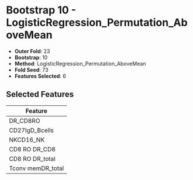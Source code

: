 # Bootstrap 10 - LogisticRegression_Permutation_AboveMean

- **Outer Fold**: 23
- **Bootstrap**: 10
- **Method**: LogisticRegression_Permutation_AboveMean
- **Fold Seed**: 73
- **Features Selected**: 6

## Selected Features

| Feature |
|---------|
| DR_CD8RO |
| CD27IgD_Bcells |
| NKCD16_NK |
| CD8 RO DR_CD8 |
| CD8 RO DR_total |
| Tconv memDR_total |
